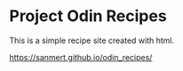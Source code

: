 # Project Odin Recipes

This is a simple recipe site created with html.

https://sanmert.github.io/odin_recipes/
